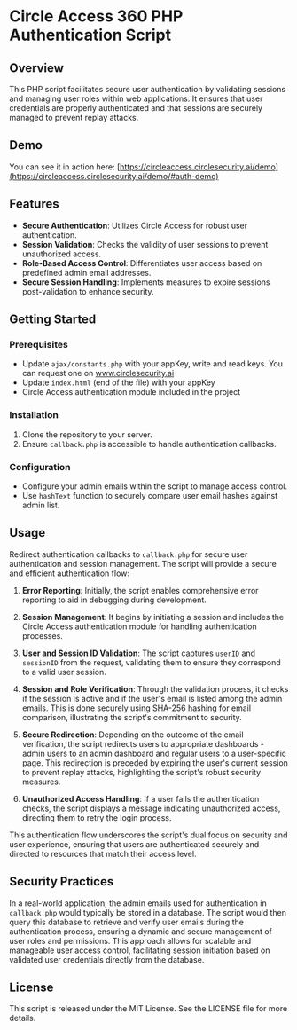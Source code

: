 # Circle Access 360 PHP Authentication Script

## Overview
This PHP script facilitates secure user authentication by validating sessions and managing user roles within web applications. It ensures that user credentials are properly authenticated and that sessions are securely managed to prevent replay attacks.

## Demo
You can see it in action here: [https://circleaccess.circlesecurity.ai/demo](https://circleaccess.circlesecurity.ai/demo/#auth-demo)

## Features
- **Secure Authentication**: Utilizes Circle Access for robust user authentication.
- **Session Validation**: Checks the validity of user sessions to prevent unauthorized access.
- **Role-Based Access Control**: Differentiates user access based on predefined admin email addresses.
- **Secure Session Handling**: Implements measures to expire sessions post-validation to enhance security.

## Getting Started

### Prerequisites
- Update ```ajax/constants.php``` with your appKey, write and read keys. You can request one on www.circlesecurity.ai
- Update ```index.html``` (end of the file) with your appKey
- Circle Access authentication module included in the project

### Installation
1. Clone the repository to your server.
2. Ensure `callback.php` is accessible to handle authentication callbacks.

### Configuration
- Configure your admin emails within the script to manage access control.
- Use `hashText` function to securely compare user email hashes against admin list.

## Usage
Redirect authentication callbacks to `callback.php` for secure user authentication and session management. The script will provide a secure and efficient authentication flow:

1. **Error Reporting**: Initially, the script enables comprehensive error reporting to aid in debugging during development.

2. **Session Management**: It begins by initiating a session and includes the Circle Access authentication module for handling authentication processes.

3. **User and Session ID Validation**: The script captures `userID` and `sessionID` from the request, validating them to ensure they correspond to a valid user session.

4. **Session and Role Verification**: Through the validation process, it checks if the session is active and if the user's email is listed among the admin emails. This is done securely using SHA-256 hashing for email comparison, illustrating the script's commitment to security.

5. **Secure Redirection**: Depending on the outcome of the email verification, the script redirects users to appropriate dashboards - admin users to an admin dashboard and regular users to a user-specific page. This redirection is preceded by expiring the user's current session to prevent replay attacks, highlighting the script's robust security measures.

6. **Unauthorized Access Handling**: If a user fails the authentication checks, the script displays a message indicating unauthorized access, directing them to retry the login process.

This authentication flow underscores the script's dual focus on security and user experience, ensuring that users are authenticated securely and directed to resources that match their access level.

## Security Practices

In a real-world application, the admin emails used for authentication in ```callback.php``` would typically be stored in a database.
The script would then query this database to retrieve and verify user emails during the authentication process, ensuring a dynamic and secure management of user roles and permissions. This approach allows for scalable and manageable user access control, facilitating session initiation based on validated user credentials directly from the database.

## License
This script is released under the MIT License. See the LICENSE file for more details.
